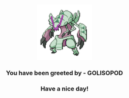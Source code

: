 <p align="center">
            <img src="https://raw.githubusercontent.com/PokeAPI/sprites/master/sprites/pokemon/768.png" width="150" height="150">
          </p>
          <h3 align="center">You have been greeted by - <b>GOLISOPOD</b></h3>
          <h3 align="center">Have a nice day!</h3>
